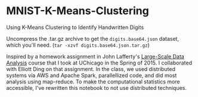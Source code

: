 # MNIST-K-Means-Clustering
Using K-Means Clustering to Identify Handwritten Digits

Uncompress the .tar.gz archive to get the `digits.base64.json` dataset, which you'll need. (`tar -xzvf digits.base64.json.tar.gz`)

Inspired by a homework assignment in John Lafferty's [Large-Scale Data Analysis](https://galton.uchicago.edu/~lafferty/37601-syllabus.pdf) course that I took at UChicago in the Spring of 2015. I collaborated with Elliott Ding on that assignment. In the class, we used distributed systems via AWS and Apache Spark, parallellized code, and did most analysis using map-reduce. To make the computational statistics more accessible, I've rewritten this notebook to not use distributed techniques.
